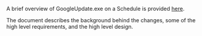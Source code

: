 A brief overview of GoogleUpdate.exe on a Schedule is provided [here](GoogleUpdateOnAScheduleOverview.html).

The document describes the background behind the changes, some of the high level requirements, and the high level design.
